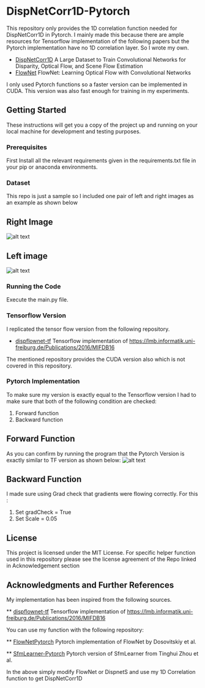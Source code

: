 # DispNetCorr1D-Pytorch
This repository only provides the 1D correlation function needed for DispNetCorr1D in Pytorch. I mainly made this because there are ample resources for Tensorflow implementation of the following papers but the Pytorch implementation have no 1D correlation layer. So I wrote my own. 

* [DispNetCorr1D](https://arxiv.org/abs/1703.01780) A Large Dataset to Train Convolutional Networks
for Disparity, Optical Flow, and Scene Flow Estimation 
* [FlowNet](https://arxiv.org/pdf/1711.00258.pdf)   FlowNet: Learning Optical Flow with Convolutional Networks

I only used Pytorch functions so a faster version can be implemented in CUDA. This version was also fast enough for training in my experiments.

## Getting Started

These instructions will get you a copy of the project up and running on your local machine for development and testing purposes. 

### Prerequisites

First Install all the relevant requirements given in the requirements.txt file in your pip or anaconda environments. 

 
### Dataset 
This repo is just a sample so I included one pair of left and right images as an example as shown below

## Right Image

![alt text](https://github.com/iSarmad/DispNetCorr1D-Pytorch/blob/master/0063R.png)

## Left image

![alt text](https://github.com/iSarmad/DispNetCorr1D-Pytorch/blob/master/0063L.png)

### Running the Code

Execute the main.py file.

###  Tensorflow Version

I replicated the tensor flow version from the following repository.

* [dispflownet-tf](https://github.com/fedor-chervinskii/dispflownet-tf) Tensorflow implementation of https://lmb.informatik.uni-freiburg.de/Publications/2016/MIFDB16

The mentioned repository provides the CUDA version also which is not covered in this repository. 

### Pytorch Implementation 

To make sure my version is exactly equal to the Tensorflow version I had to make sure that both of the following condition are checked:

1. Forward function
2. Backward function

## Forward Function 
As you can confirm by running the program that the Pytorch Version is exactly similar to TF version  as shown below:
![alt text](https://github.com/iSarmad/DispNetCorr1D-Pytorch/blob/master/sample.png)

## Backward Function 
I made sure using Grad check that gradients were flowing correctly. For this :

1. Set gradCheck = True
2. Set Scale = 0.05 

## License

This project is licensed under the MIT License. 
For specific helper function used in this repository please see the license agreement of the Repo linked in Acknowledgement section

## Acknowledgments and Further References 
My implementation has been inspired from the following sources.

** [dispflownet-tf](https://github.com/fedor-chervinskii/dispflownet-tf) Tensorflow implementation of https://lmb.informatik.uni-freiburg.de/Publications/2016/MIFDB16

You can use my function with the following repository: 

** [FlowNetPytorch](https://github.com/ClementPinard/FlowNetPytorch) Pytorch implementation of FlowNet by Dosovitskiy et al.

** [SfmLearner-Pytorch](https://github.com/ClementPinard/SfmLearner-Pytorch) Pytorch version of SfmLearner from Tinghui Zhou et al.

In the above simply modify FlowNet or DispnetS and use my 1D Correlation function to get DispNetCorr1D

